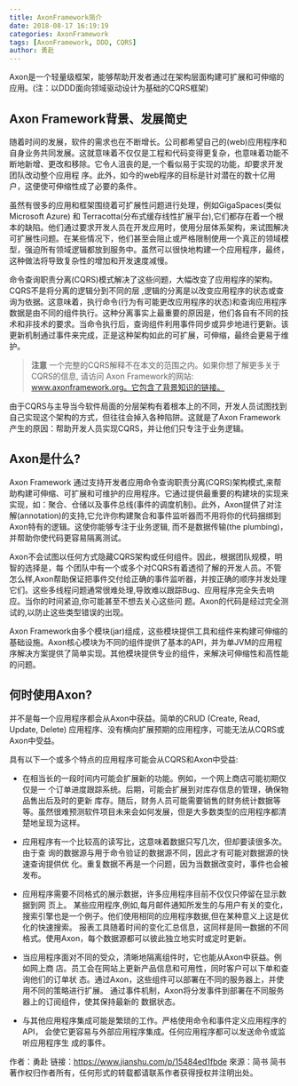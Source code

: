 ```yaml
---
title: AxonFramework简介
date: 2018-08-17 16:19:19
categories: AxonFramework
tags: [AxonFramework, DDD, CQRS]
author: 勇赴
---
```


Axon是一个轻量级框架，能够帮助开发者通过在架构层面构建可扩展和可伸缩的应用。(注：以DDD面向领域驱动设计为基础的CQRS框架)
<!-- more -->
## Axon Framework背景、发展简史
随着时间的发展，软件的需求也在不断增长。公司都希望自己的(web)应用程序和自身业务共同发展。这就意味着不仅仅是工程和代码变得更复杂，也意味着功能不断地新增、更改和移除。它令人沮丧的是,一个看似易于实现的功能，却要求开发团队改动整个应用程 序。此外，如今的web程序的目标是针对潜在的数十亿用户，这便使可伸缩性成了必要的条件。

虽然有很多的应用和框架围绕着可扩展性问题进行处理，例如GigaSpaces(类似Microsoft Azure) 和 Terracotta(分布式缓存线性扩展平台),它们都存在着一个根本的缺陷。他们通过要求开发人员在开发应用时，使用分层体系架构，来试图解决可扩展性问题。在某些情况下，他们甚至会阻止或严格限制使用一个真正的领域模型，强迫所有领域逻辑都放到服务中。虽然可以很快地构建一个应用程序，最终，这种做法将导致复杂性的增加和开发速度减慢。

命令查询职责分离(CQRS)模式解决了这些问题，大幅改变了应用程序的架构。CQRS不是将分离的逻辑分到不同的层 ,逻辑的分离是以改变应用程序的状态或查询为依据。这意味着，执行命令(行为有可能更改应用程序的状态)和查询应用程序数据是由不同的组件执行。这种分离事实上最重要的原因是，他们各自有不同的技术和非技术的要求。当命令执行后，查询组件利用事件同步或异步地进行更新。该更新机制通过事件来完成，正是这种架构如此的可扩展，可伸缩，最终会更易于维护。

><b>注意</b>
>一个完整的CQRS解释不在本文的范围之内。如果你想了解更多关于CQRS的信息, 请访问 Axon Framework的网站: www.axonframework.org。它包含了背景知识的链接。

由于CQRS与主导当今软件局面的分层架构有着根本上的不同，开发人员试图找到自己实现这个架构的方式，但往往会掉入各种陷阱。这就是了Axon Framework 产生的原因：帮助开发人员实现CQRS，并让他们只专注于业务逻辑。

## Axon是什么?

Axon Framework 通过支持开发者应用命令查询职责分离(CQRS)架构模式,来帮助构建可伸缩、可扩展和可维护的应用程序。它通过提供最重要的构建块的实现来实现，如：聚合、仓储以及事件总线(事件的调度机制)。此外，Axon提供了对注解(annotation)的支持,它允许你构建聚合和事件监听器而不用将你的代码捆绑到Axon特有的逻辑。这使你能够专注于业务逻辑, 而不是数据传输(the plumbing)，并帮助你使代码更容易隔离测试。

Axon不会试图以任何方式隐藏CQRS架构或任何组件。因此，根据团队规模，明智的选择是，每 个团队中有一个或多个对CQRS有着透彻了解的开发人员。不管怎么样,Axon帮助保证把事件交付给正确的事件监听器，并按正确的顺序并发处理它们。这些多线程问题通常很难处理,导致难以跟踪Bug、应用程序完全失去响应。当你的时间紧迫,你可能甚至不想去关心这些问 题。Axon的代码是经过完全测试的,以防止这些类型错误的出现。

Axon Framework由多个模块(jar)组成，这些模块提供工具和组件来构建可伸缩的基础设施。Axon核心模块为不同的组件提供了基本的API，并为单JVM的应用程序解决方案提供了简单实现。其他模块提供专业的组件，来解决可伸缩性和高性能的问题。

## 何时使用Axon?

并不是每一个应用程序都会从Axon中获益。简单的CRUD (Create, Read, Update, Delete) 应用程序、没有横向扩展预期的应用程序，可能无法从CQRS或Axon中受益。

具有以下一个或多个特点的应用程序可能会从CQRS和Axon中受益:

 * 在相当长的一段时间内可能会扩展新的功能。例如，一个网上商店可能初期仅仅是一 个订单进度跟踪系统。后期，可能会扩展到对库存信息的管理，确保物品售出后及时的更新 库存。随后，财务人员可能需要销售的财务统计数据等等。虽然很难预测软件项目未来会如何发展，但是大多数类型的应用程序都清楚地呈现为这样。

 * 应用程序有一个比较高的读写比，这意味着数据只写几次，但却要读很多次。由于查 询的数据源与用于命令验证的数据源不同，因此才有可能对数据源的快速查询提供优 化。重复数据不再是一个问题，因为当数据改变时，事件也会被发布。

 * 应用程序需要不同格式的展示数据，许多应用程序目前不仅仅只停留在显示数据到网 页上。 某些应用程序,例如,每月邮件通知所发生的与用户有关的变化，搜索引擎也是一个例子。他们使用相同的应用程序数据,但在某种意义上这是优化的快速搜索。 报表工具随着时间的变化汇总信息，这同样是同一数据的不同格式。使用Axon，每个数据源都可以彼此独立地实时或定时更新。

 * 当应用程序面对不同的受众，清晰地隔离组件时，它也能从Axon中获益。例如网上商 店。员工会在网站上更新产品信息和可用性，同时客户可以下单和查询他们的订单状 态。通过Axon，这些组件可以部署在不同的服务器上，并使用不同的策略进行扩展。 通过事件机制，Axon将分发事件到部署在不同服务器上的订阅组件，使其保持最新的 数据状态。

 * 与其他应用程序集成可能是繁琐的工作。严格使用命令和事件定义应用程序的API， 会使它更容易与外部应用程序集成。任何应用程序都可以发送命令或监听应用程序生 成的事件。

作者：勇赴
链接：https://www.jianshu.com/p/15484ed1fbde
來源：简书
简书著作权归作者所有，任何形式的转载都请联系作者获得授权并注明出处。